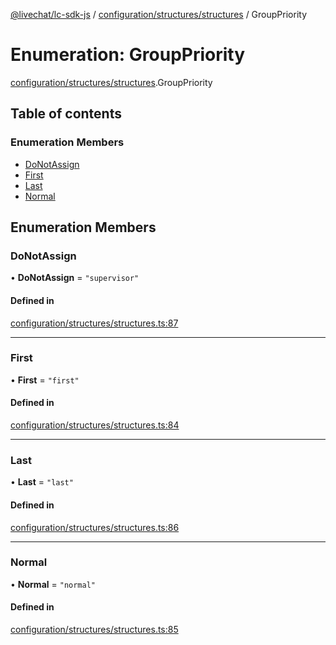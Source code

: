 [@livechat/lc-sdk-js](../README.md) / [configuration/structures/structures](../modules/configuration_structures_structures.md) / GroupPriority

# Enumeration: GroupPriority

[configuration/structures/structures](../modules/configuration_structures_structures.md).GroupPriority

## Table of contents

### Enumeration Members

- [DoNotAssign](configuration_structures_structures.GroupPriority.md#donotassign)
- [First](configuration_structures_structures.GroupPriority.md#first)
- [Last](configuration_structures_structures.GroupPriority.md#last)
- [Normal](configuration_structures_structures.GroupPriority.md#normal)

## Enumeration Members

### DoNotAssign

• **DoNotAssign** = ``"supervisor"``

#### Defined in

[configuration/structures/structures.ts:87](https://github.com/livechat/lc-sdk-js/blob/25e113d/src/configuration/structures/structures.ts#L87)

___

### First

• **First** = ``"first"``

#### Defined in

[configuration/structures/structures.ts:84](https://github.com/livechat/lc-sdk-js/blob/25e113d/src/configuration/structures/structures.ts#L84)

___

### Last

• **Last** = ``"last"``

#### Defined in

[configuration/structures/structures.ts:86](https://github.com/livechat/lc-sdk-js/blob/25e113d/src/configuration/structures/structures.ts#L86)

___

### Normal

• **Normal** = ``"normal"``

#### Defined in

[configuration/structures/structures.ts:85](https://github.com/livechat/lc-sdk-js/blob/25e113d/src/configuration/structures/structures.ts#L85)
